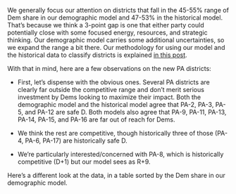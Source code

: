 We generally focus our attention on districts that fall in the 45-55% range of Dem share
in our demographic model and 47-53% in the historical model.
That’s because we think a 3-point gap is one
that either party could potentially close with some focused energy,
resources, and strategic thinking. Our demographic model carries some
additional uncertainties, so we expand the range a bit there.  Our methodology for
using our model and the historical data to classify districts is explained
[in this post][BRMethodology].

[BRMethodology]: https://blueripplepolitics.org/blog/high-yield-donation-opportunities

With that in mind,  here are a few observations on the new PA districts:

- First, let’s dispense with the obvious ones. Several PA districts are clearly
  far outside the competitive range and don’t merit serious investment by Dems
  looking to maximize their impact. Both the demographic model and the historical
  model agree that PA-2, PA-3, PA-5, and PA-12 are safe D.
  Both models also agree that PA-9, PA-11, PA-13, PA-14, PA-15, and PA-16 are far out of reach for Dems.

- We think the rest are competitive, though historically three of those (PA-4, PA-6, PA-17) are
  historically safe D.

- We’re particularly interested/concerned with PA-8, which is historically competitive (D+1) but
  our model sees as R+9.


Here’s a different look at the data, in a table sorted by the Dem share in our demographic model.
